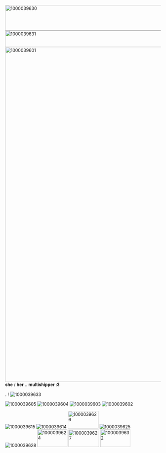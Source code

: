 <img width="2048" height="82" alt="1000039630" src="https://github.com/user-attachments/assets/9e69d0bd-4698-4a07-9fa2-f60588acbf1d" />
<img width="640" height="53" alt="1000039631" src="https://github.com/user-attachments/assets/61ae5475-c8cf-42fb-9603-560a2b75028c" />
<img width="1249" height="1080" alt="1000039601" src="https://github.com/user-attachments/assets/21ac8db2-a92d-464e-8c5f-c90de350042e" />
𝐬𝐡𝐞 / 𝐡𝐞𝐫  ..  𝐦𝐮𝐥𝐭𝐢𝐬𝐡𝐢𝐩𝐩𝐞𝐫 :𝟑 


. ! ![1000039633](https://github.com/user-attachments/assets/8f5d4fee-c6cc-4592-8c71-2236acdd1b39)


![1000039605](https://github.com/user-attachments/assets/63a8b582-754a-461c-a3cd-975595af7de0)
![1000039604](https://github.com/user-attachments/assets/d4ad2849-11c5-451f-ac15-b021b23299e9)
![1000039603](https://github.com/user-attachments/assets/d4c53d10-537c-4066-a233-3d658cf4621e)
![1000039602](https://github.com/user-attachments/assets/9ad36af5-5dd5-4770-8cb9-c06210c89e9e) 


![1000039615](https://github.com/user-attachments/assets/84497d44-80eb-40d6-bda7-4641750408c5)
![1000039614](https://github.com/user-attachments/assets/1fd04272-6601-424f-99db-2639d19701ab)
<img width="99" height="56" alt="1000039626" src="https://github.com/user-attachments/assets/3c90ec05-b69b-44a5-8759-eaafbc688837" />
![1000039625](https://github.com/user-attachments/assets/85e07388-83bc-4ca6-a26c-63e7e134301f)
![1000039628](https://github.com/user-attachments/assets/7f49cb03-471e-41ae-9d5e-603e9c53476a)
<img width="97" height="57" alt="1000039624" src="https://github.com/user-attachments/assets/acf6e794-2fab-43e7-9f34-132fe249692c" />
<img width="99" height="56" alt="1000039627" src="https://github.com/user-attachments/assets/b4a156cc-514a-4e0d-aaba-7f8a1085251a" />
<img width="97" height="57" alt="1000039632" src="https://github.com/user-attachments/assets/458c959d-6f4a-46e8-8599-0a036f33cdfa" />

